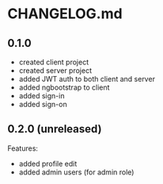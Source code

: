 # CHANGELOG.md

## 0.1.0
  - created client project
  - created server project
  - added JWT auth to both client and server
  - added ngbootstrap to client
  - added sign-in
  - added sign-on

## 0.2.0 (unreleased)

Features:
  - added profile edit
  - added admin users (for admin role)

